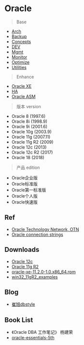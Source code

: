 # Oracle

> Base

- [Arch](Architecture/Readme.md)
- [Backup](Backup/Readme.md)
- [Concepts](Concepts/Readme.md)
- [DEV](Dev/Readme.md)
- [Mgmt](Mgmt/Readme.md)
- [Monitor](Monitor/Readme.md)
- [Optimize](Optimize/Readme.md)
- [Utilities](Utilities/Readme.md)

> Enhance

- [Oracle XE](Oracle_XE/Readme.md)
- [HA](HA/Readme.md)
- [Oracle ASM](Oracle_ASM/Readme.md)


> 版本 version

- Oracle 8 (1997.6)
- Oracle 8i (1998.9)
- Oracle 9i (2001.6)
- Oracle 10g (2003.9)
- Oracle 11g (2007.11)
- Oracle 11g R2 (2009)
- Oracle 12c (2013)
- Oracle 12c R2 (2017)
- Oracle 18 (2018)

> 产品 edition

- Oracle企业版
- Oracle标准版
- Oracle第一标准版
- Oracle个人版
- Oracle快速版

## Ref

- [Oracle Technology Network, OTN](http://www.oracle.com/technetwork/cn/index.html)
- [Oracle connection strings](https://www.connectionstrings.com/oracle/)

## Downloads

- [Oracle 12c](http://www.oracle.com/technetwork/database/enterprise-edition/downloads/oracle12c-linux-12201-3608234.html)
- [Oracle 11g R2](http://www.oracle.com/technetwork/database/enterprise-edition/downloads/112010-win32soft-098987.html)
- [oracle-xe-11.2.0-1.0.x86_64.rpm](http://download.oracle.com/otn/linux/oracle11g/xe/oracle-xe-11.2.0-1.0.x86_64.rpm.zip)
- [win32_11gR2_examples](http://download.oracle.com/otn/nt/oracle11g/112010/win32_11gR2_examples.zip)

## Blog

- [崔旭dbstyle](http://www.dbstyle.net/)

## Book List

- 《Oracle DBA 工作笔记》 杨建荣
- [oracle-essentials-5th](https://www.safaribooksonline.com/library/view/oracle-essentials-5th/9781449343156/)
